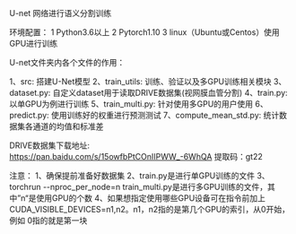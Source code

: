 U-net 网络进行语义分割训练

环境配置：
1  Python3.6以上
2  Pytorch1.10
3  linux（Ubuntu或Centos）使用GPU进行训练

U-net文件夹内各个文件的作用：

1、src: 搭建U-Net模型
2、train_utils: 训练、验证以及多GPU训练相关模块
3、dataset.py: 自定义dataset用于读取DRIVE数据集(视网膜血管分割)
4、train.py: 以单GPU为例进行训练
5、train_multi.py: 针对使用多GPU的用户使用
6、predict.py: 使用训练好的权重进行预测测试
7、compute_mean_std.py: 统计数据集各通道的均值和标准差


DRIVE数据集下载地址:
https://pan.baidu.com/s/15owfbPtCOnIIPWW_-6WhQA  提取码：gt22



注意：
1、确保提前准备好数据集
2、train.py是进行单GPU训练的文件
3、torchrun --nproc_per_node=n train_multi.py是进行多GPU训练的文件，其中”n“是使用GPU的个数
4、如果想指定使用哪些GPU设备可在指令前加上CUDA_VISIBLE_DEVICES=n1,n2。n1，n2指的是第几个GPU的索引，从0开始，例如 0指的就是第一块

